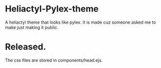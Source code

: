 # Heliactyl-Pylex-theme
A heliactyl theme that looks like pylex. It is made cuz someone asked me to make just making it public.

# Released.
The css files are stored in components/head.ejs.
